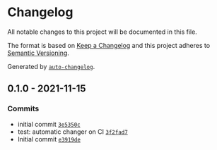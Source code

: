 # Changelog

All notable changes to this project will be documented in this file.

The format is based on [Keep a Changelog](https://keepachangelog.com/en/1.0.0/)
and this project adheres to [Semantic Versioning](https://semver.org/spec/v2.0.0.html).

Generated by [`auto-changelog`](https://github.com/CookPete/auto-changelog).

## 0.1.0 - 2021-11-15

### Commits

- initial commit [`3e5350c`](https://gitlab-test.kosc.net/ansible-roles_base/ansible-system_bashrc/commit/3e5350c32d9c53d97ccd02c01d07a6ee5314d83f)
- test: automatic changer on CI [`3f2fad7`](https://gitlab-test.kosc.net/ansible-roles_base/ansible-system_bashrc/commit/3f2fad7d95871b2fa7e538c8563fe1689d19c03b)
- Initial commit [`e3919de`](https://gitlab-test.kosc.net/ansible-roles_base/ansible-system_bashrc/commit/e3919dec580931f650c3a16301907656e904e344)
